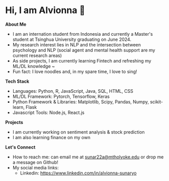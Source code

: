 # Hi, I am Alvionna 👋

**About Me**
- I am an internation student from Indonesia and currently a Master's student at Tsinghua University graduating on June 2024.
- My research interest lies in NLP and the intersection between psychology and NLP (social agent and mental health support are my current research areas)
- As side projects, I am currently learning Fintech and refreshing my ML/DL knowledge ~
- Fun fact: I love noodles and, in my spare time, I love to sing!

**Tech Stack** 
- Languages: Python, R, JavaScript, Java, SQL, HTML, CSS
- ML/DL Framework: Pytorch, Tensorflow, Keras
- Python Framework & Libraries: Matplotlib, Scipy, Pandas, Numpy, scikit-learn, Flask  
- Javascript Tools: Node.js, React.js

**Projects**
- I am currently working on sentiment analysis & stock prediction
- I am also learning finance on my own
  
 **Let's Connect**
- How to reach me: can email me at sunar22a@mtholyoke.edu or drop me a message on Github!
- My social media links:
  - Linkedin: https://www.linkedin.com/in/alvionna-sunaryo
    
   

<!--
**alvionna/alvionna** is a ✨ _special_ ✨ repository because its `README.md` (this file) appears on your GitHub profile.

Here are some ideas to get you started:

- 🔭 I’m currently working on ...
- 🌱 I’m currently learning ...
- 👯 I’m looking to collaborate on ...
- 🤔 I’m looking for help with ...
- 💬 Ask me about ...
- 📫 How to reach me: ...
- 😄 Pronouns: ...
- ⚡ Fun fact: ...
-->
